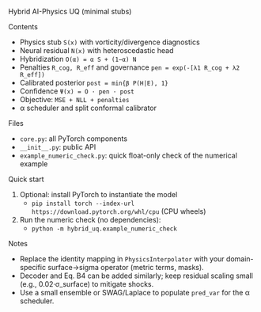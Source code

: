 Hybrid AI-Physics UQ (minimal stubs)

Contents
- Physics stub `S(x)` with vorticity/divergence diagnostics
- Neural residual `N(x)` with heteroscedastic head
- Hybridization `O(α) = α S + (1−α) N`
- Penalties `R_cog, R_eff` and governance `pen = exp(-[λ1 R_cog + λ2 R_eff])`
- Calibrated posterior `post = min{β P(H|E), 1}`
- Confidence `Ψ(x) = O · pen · post`
- Objective: `MSE + NLL + penalties`
- α scheduler and split conformal calibrator

Files
- `core.py`: all PyTorch components
- `__init__.py`: public API
- `example_numeric_check.py`: quick float-only check of the numerical example

Quick start
1) Optional: install PyTorch to instantiate the model
   - `pip install torch --index-url https://download.pytorch.org/whl/cpu` (CPU wheels)
2) Run the numeric check (no dependencies):
   - `python -m hybrid_uq.example_numeric_check`

Notes
- Replace the identity mapping in `PhysicsInterpolator` with your domain-specific surface→sigma operator (metric terms, masks).
- Decoder and Eq. B4 can be added similarly; keep residual scaling small (e.g., 0.02·σ_surface) to mitigate shocks.
- Use a small ensemble or SWAG/Laplace to populate `pred_var` for the α scheduler.